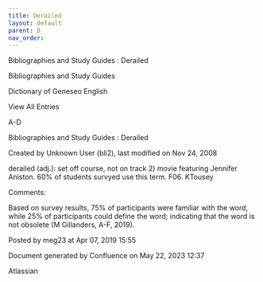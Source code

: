 ```yaml
---
title: Derailed
layout: default
parent: D
nav_order:
---
```


Bibliographies and Study Guides : Derailed

Bibliographies and Study Guides

Dictionary of Geneseo English

View All Entries

A-D

Bibliographies and Study Guides : Derailed

Created by  Unknown User (bli2), last modified on Nov 24, 2008

derailed (adj.): set off course, not on track 2)  movie featuring Jennifer Aniston. 60% of students survyed use this term. F06. KTousey

Comments:

Based on survey results, 75% of participants were familiar with the word, while 25% of participants could define the word; indicating that the word is not obsolete (M Gillanders, A-F, 2019).

Posted by meg23 at Apr 07, 2019 15:55

Document generated by Confluence on May 22, 2023 12:37

Atlassian

